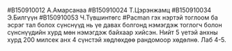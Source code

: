 #B150910012 А.Амарсанаа
#B150910024 Т.Цэрэнжамц
#B150910034 Э.Билгүүн
#B150910053 Ч.Түвшинтөгс
#Pacman гэх нэртэй  тоглоом ба эсрэг тал болох сүнснүүд нь үе давах болгонд нэмэгдэж тоглогч болон сүнснүүдийн хурд мөн нэмэгдэж байхаар хийсэн. Нийт 5 үетэй анхны хурд 200 милсек анх 4 сүнстэй хөдлөхдөө рандомоор хөдөлнө. Лаб 4-5.
